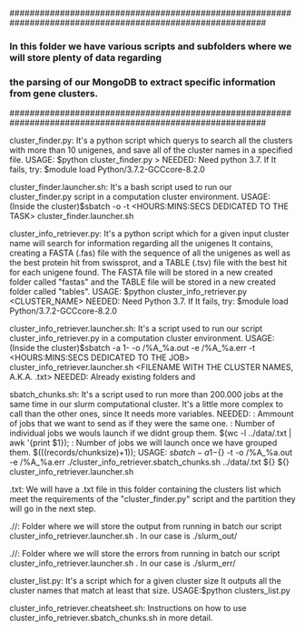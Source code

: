 ###########################################################################################################
### In this folder we have various scripts and subfolders where we will store plenty of data regarding	###
### the parsing of our MongoDB to extract specific information from gene clusters.			###
###########################################################################################################

cluster_finder.py: It's a python script which querys to search all the clusters with more than 10 unigenes,
		and save all of the cluster names in a specified file.
		USAGE: $python cluster_finder.py > <OUTFILE>
		NEEDED: Need python 3.7. If It fails, try: $module load Python/3.7.2-GCCcore-8.2.0

cluster_finder.launcher.sh: It's a bash script used to run our cluster_finder.py script in a computation cluster
		environment.
		USAGE: (Inside the cluster)$sbatch -o <OUTPUTFILE> -t <HOURS:MINS:SECS DEDICATED TO THE TASK> cluster_finder.launcher.sh

cluster_info_retriever.py: It's a python script which for a given input cluster name will search for information
		regarding all the unigenes It contains, creating a FASTA (.fas) file with the sequence of all
		the unigenes as well as the best protein hit from swissprot, and a TABLE (.tsv) file with the
		best hit for each unigene found. The FASTA file will be stored in a new created folder called
		"fastas" and the TABLE file will be stored in a new created folder called "tables".
		USAGE: $python cluster_info_retriever.py <CLUSTER_NAME>
		NEEDED: Need Python 3.7. If It fails, try: $module load Python/3.7.2-GCCcore-8.2.0

cluster_info_retriever.launcher.sh: It's a script used to run our script cluster_info_retriever.py in a computation
		cluster environment.
		USAGE: (Inside the cluster)$sbatch -a 1-<CLUSTER FILE NUMBER OF LINES> -o <SLURM OUT FOLDER>/%A_%a.out -e <SLURM ERROR FOLDER>/%A_%a.err -t <HOURS:MINS:SECS DEDICATED TO THE JOB> cluster_info_retriever.launcher.sh <FILENAME WITH THE CLUSTER NAMES, A.K.A. <OUTFILE>.txt>
		NEEDED: Already existing folders <SLURM OUT FOLDER> and <SLURM ERROR FOLDER>

sbatch_chunks.sh: It's a script used to run more than 200.000 jobs at the same time in our slurm computational
		cluster. It's a little more complex to call than the other ones, since It needs more variables.
		NEEDED: <CHUNKSIZE>: Ammount of jobs that we want to send as if they were the same one.
			<RECORDS>: Number of individual jobs we wouls launch if we didnt group them. $(wc -l ../data/<OUTFILE>.txt | awk '{print $1});
			<JOBS>: Number of jobs we will launch once we have grouped them. $(((records/chunksize)+1));
		USAGE: $sbatch -a 1-${<JOBS>} -t <TIME> -o <SLURM OUT FOLDER>/%A_%a.out -e <SLURM EROR FOLDER>/%A_%a.err ./cluster_info_retriever.sbatch_chunks.sh ../data/<OUTFILE>.txt ${<CHUNKSIZE>} ${<RECORDS>} cluster_info_retriever.launcher.sh 

<OUTFILE>.txt: We will have a .txt file in this folder containing the clusters list which meet the requirements of
		the "cluster_finder.py" script and the partition they will go in the next step.

./<SLURM OUT FOLDER>/: Folder where we will store the output from running in batch our script cluster_info_retriever.launcher.sh . In our case is ./slurm_out/

./<SLURM ERROR FOLDER>/: Folder where we will store the errors from running in batch our script cluster_info_retriever.launcher.sh . In our case is ./slurm_err/

cluster_list.py: It's a script which for a given cluster size It outputs all the cluster names that match at least that size.
		USAGE:$python clusters_list.py <CLUSTER MINIMUM SIZE>

cluster_info_retriever.cheatsheet.sh: Instructions on how to use cluster_info_retriever.sbatch_chunks.sh in more detail.
